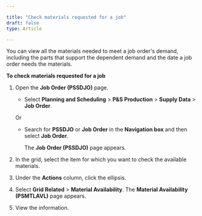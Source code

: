 ```yaml
---

title: "Check materials requested for a job"
draft: false
type: Article

---
```


You can view all the materials needed to meet a job order's demand, including the parts that support the dependent demand and the date a job order needs the materials.

**To check materials requested for a job**

1. Open the **Job Order (PSSDJO)** page.

    - Select **Planning and Scheduling** > **P&S Production** > **Supply Data** > **Job Order**.

    Or

    - Search for **PSSDJO** or **Job Order** in the **Navigation box** and then select **Job Order**.

        The **Job Order (PSSDJO)**  page appears.

2. In the grid, select the item for which you want to check the available materials.

3. Under the **Actions** column, click the ellipsis.

4. Select **Grid Related** > **Material Availability**. The **Material Availability (PSMTLAVL)** page appears.

5. View the information.

​